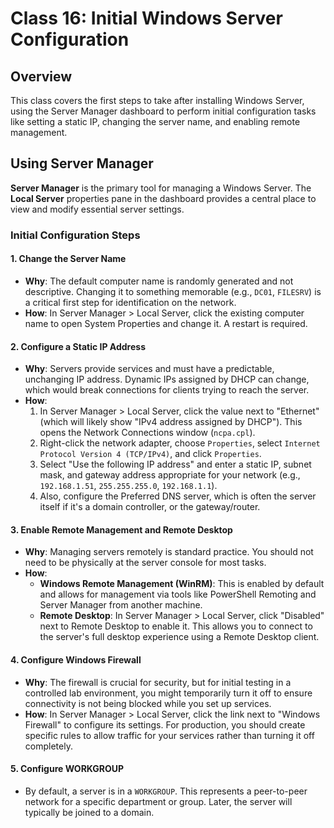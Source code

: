 # Class 16: Initial Windows Server Configuration

## Overview

This class covers the first steps to take after installing Windows Server, using the Server Manager dashboard to perform initial configuration tasks like setting a static IP, changing the server name, and enabling remote management.

## Using Server Manager

**Server Manager** is the primary tool for managing a Windows Server. The **Local Server** properties pane in the dashboard provides a central place to view and modify essential server settings.

### Initial Configuration Steps

#### 1. Change the Server Name

* **Why**: The default computer name is randomly generated and not descriptive. Changing it to something memorable (e.g., `DC01`, `FILESRV`) is a critical first step for identification on the network.
* **How**: In Server Manager > Local Server, click the existing computer name to open System Properties and change it. A restart is required.

#### 2. Configure a Static IP Address

* **Why**: Servers provide services and must have a predictable, unchanging IP address. Dynamic IPs assigned by DHCP can change, which would break connections for clients trying to reach the server.
* **How**:
    1.  In Server Manager > Local Server, click the value next to "Ethernet" (which will likely show "IPv4 address assigned by DHCP"). This opens the Network Connections window (`ncpa.cpl`).
    2.  Right-click the network adapter, choose `Properties`, select `Internet Protocol Version 4 (TCP/IPv4)`, and click `Properties`.
    3.  Select "Use the following IP address" and enter a static IP, subnet mask, and gateway address appropriate for your network (e.g., `192.168.1.51`, `255.255.255.0`, `192.168.1.1`).
    4.  Also, configure the Preferred DNS server, which is often the server itself if it's a domain controller, or the gateway/router.

#### 3. Enable Remote Management and Remote Desktop

* **Why**: Managing servers remotely is standard practice. You should not need to be physically at the server console for most tasks.
* **How**:
    * **Windows Remote Management (WinRM)**: This is enabled by default and allows for management via tools like PowerShell Remoting and Server Manager from another machine.
    * **Remote Desktop**: In Server Manager > Local Server, click "Disabled" next to Remote Desktop to enable it. This allows you to connect to the server's full desktop experience using a Remote Desktop client.

#### 4. Configure Windows Firewall

* **Why**: The firewall is crucial for security, but for initial testing in a controlled lab environment, you might temporarily turn it off to ensure connectivity is not being blocked while you set up services.
* **How**: In Server Manager > Local Server, click the link next to "Windows Firewall" to configure its settings. For production, you should create specific rules to allow traffic for your services rather than turning it off completely.

#### 5. Configure WORKGROUP

* By default, a server is in a `WORKGROUP`. This represents a peer-to-peer network for a specific department or group. Later, the server will typically be joined to a domain.

